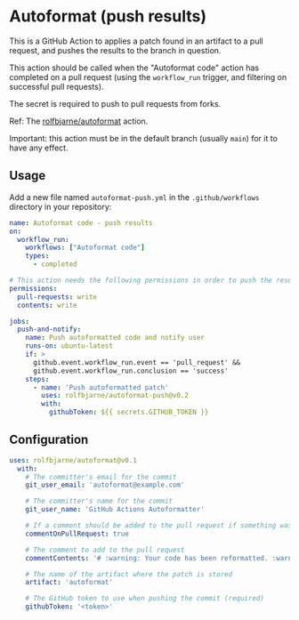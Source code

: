 # Autoformat (push results)

This is a GitHub Action to applies a patch found in an artifact to a pull
request, and pushes the results to the branch in question.

This action should be called when the "Autoformat code" action has completed on
a pull request (using the `workflow_run` trigger, and filtering on successful
pull requests).

The secret is required to push to pull requests from forks.

Ref: The [rolfbjarne/autoformat](https://github.com/rolfbjarne/autoformat) action.

Important: this action must be in the default branch (usually `main`) for it to have any effect.

## Usage

Add a new file named `autoformat-push.yml` in the `.github/workflows` directory in your repository:

```yaml
name: Autoformat code - push results
on:
  workflow_run:
    workflows: ["Autoformat code"]
    types:
      - completed

# This action needs the following permissions in order to push the results back to the original branch.
permissions:
  pull-requests: write
  contents: write

jobs:
  push-and-notify:
    name: Push autoformatted code and notify user
    runs-on: ubuntu-latest
    if: >
      github.event.workflow_run.event == 'pull_request' &&
      github.event.workflow_run.conclusion == 'success'
    steps:
      - name: 'Push autoformatted patch'
        uses: rolfbjarne/autoformat-push@v0.2
        with:
          githubToken: ${{ secrets.GITHUB_TOKEN }}
```

## Configuration

```yaml
uses: rolfbjarne/autoformat@v0.1
  with:
    # The committer's email for the commit
    git_user_email: 'autoformat@example.com'

    # The committer's name for the commit
    git_user_name: 'GitHub Actions Autoformatter'

    # If a comment should be added to the pull request if something was pushed (required)
    commentOnPullRequest: true

    # The comment to add to the pull request
    commentContents: '# :warning: Your code has been reformatted. :warning:\n\n'

    # The name of the artifact where the patch is stored
    artifact: 'autoformat'

    # The GitHub token to use when pushing the commit (required)
    githubToken: '<token>'
```
